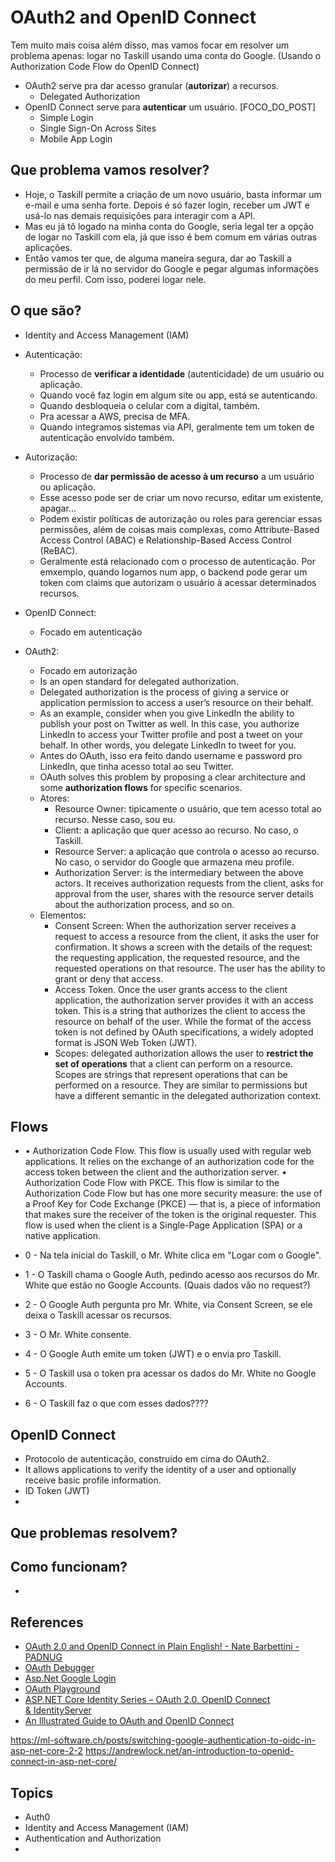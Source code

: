 # OAuth2 and OpenID Connect

Tem muito mais coisa além disso, mas vamos focar em resolver um problema apenas: logar no Taskill usando uma conta do Google. (Usando o Authorization Code Flow do OpenID Connect)

- OAuth2 serve pra dar acesso granular (**autorizar**) a recursos.
    - Delegated Authorization
- OpenID Connect serve para **autenticar** um usuário. [FOCO_DO_POST]
    - Simple Login
    - Single Sign-On Across Sites
    - Mobile App Login

## Que problema vamos resolver?

- Hoje, o Taskill permite a criação de um novo usuário, basta informar um e-mail e uma senha forte. Depois é só fazer login, receber um JWT e usá-lo nas demais requisições para interagir com a API.
- Mas eu já tô logado na minha conta do Google, seria legal ter a opção de logar no Taskill com ela, já que isso é bem comum em várias outras aplicações.
- Então vamos ter que, de alguma maneira segura, dar ao Taskill a permissão de ir lá no servidor do Google e pegar algumas informações do meu perfil. Com isso, poderei logar nele.

## O que são?

- Identity and Access Management (IAM)

- Autenticação:
    - Processo de **verificar a identidade** (autenticidade) de um usuário ou aplicação.
    - Quando você faz login em algum site ou app, está se autenticando.
    - Quando desbloqueia o celular com a digital, também.
    - Pra acessar a AWS, precisa de MFA.
    - Quando integramos sistemas via API, geralmente tem um token de autenticação envolvido também.

- Autorização:
    - Processo de **dar permissão de acesso à um recurso** a um usuário ou aplicação.
    - Esse acesso pode ser de criar um novo recurso, editar um existente, apagar...
    - Podem existir políticas de autorização ou roles para gerenciar essas permissões, além de coisas mais complexas, como Attribute-Based Access Control (ABAC) e Relationship-Based Access Control (ReBAC).
    - Geralmente está relacionado com o processo de autenticação. Por emxemplo, quando logamos num app, o backend pode gerar um token com claims que autorizam o usuário à acessar determinados recursos.

- OpenID Connect:
    - Focado em autenticação

- OAuth2:
    - Focado em autorização
    - Is an open standard for delegated authorization.
    - Delegated authorization is the process of giving a service or application
permission to access a user’s resource on their behalf.
    - As an example, consider when you give LinkedIn the ability to publish your post on Twitter as well. In this case, you authorize LinkedIn to access your Twitter profile and post a tweet on your behalf. In other words, you delegate LinkedIn to tweet for you.
    - Antes do OAuth, isso era feito dando username e password pro LinkedIn, que tinha acesso total ao seu Twitter.
    - OAuth solves this problem by proposing a clear architecture and some **authorization flows** for specific scenarios.
    - Atores:
        - Resource Owner: tipicamente o usuário, que tem acesso total ao recurso. Nesse caso, sou eu.
        - Client: a aplicação que quer acesso ao recurso. No caso, o Taskill.
        - Resource Server: a aplicação que controla o acesso ao recurso. No caso, o servidor do Google que armazena meu profile.
        - Authorization Server: is the intermediary between the above actors. It receives authorization requests from the client, asks for approval from the user, shares with the resource server details about the authorization process, and so on.
    - Elementos:
        - Consent Screen: When the authorization server receives a request to access a resource from the client, it asks the user for confirmation. It shows a screen with the details of the request: the requesting application, the requested resource, and the requested operations on that resource. The user has the ability to grant or deny that access.
        - Access Token. Once the user grants access to the client application, the authorization server provides it with an access token. This is a string that authorizes the client to access the resource on behalf of the user. While the format of the access token is not defined by OAuth specifications, a widely adopted format is JSON Web Token (JWT).
        - Scopes: delegated authorization allows the user to **restrict the set of operations** that a client can perform on a resource. Scopes are strings that represent operations that can be performed on a resource. They are similar to permissions but have a different semantic in the delegated authorization context.

## Flows

- • Authorization Code Flow. This flow is usually used with regular web
applications. It relies on the exchange of an authorization code for the
access token between the client and the authorization server.
• Authorization Code Flow with PKCE. This flow is similar to the
Authorization Code Flow but has one more security measure: the use of
a Proof Key for Code Exchange (PKCE) — that is, a piece of information
that makes sure the receiver of the token is the original requester. This
flow is used when the client is a Single-Page Application (SPA) or a
native application.

- 0 - Na tela inicial do Taskill, o Mr. White clica em "Logar com o Google".
- 1 - O Taskill chama o Google Auth, pedindo acesso aos recursos do Mr. White que estão no Google Accounts. (Quais dados vão no request?)
- 2 - O Google Auth pergunta pro Mr. White, via Consent Screen, se ele deixa o Taskill acessar os recursos.
- 3 - O Mr. White consente.
- 4 - O Google Auth emite um token (JWT) e o envia pro Taskill.
- 5 - O Taskill usa o token pra acessar os dados do Mr. White no Google Accounts.
- 6 - O Taskill faz o que com esses dados????

## OpenID Connect

- Protocolo de autenticação, construído em cima do OAuth2.
- It allows applications to verify the identity of a user and optionally receive basic profile information.
- ID Token (JWT)
- 







## Que problemas resolvem?

## Como funcionam?

-

## References

- [OAuth 2.0 and OpenID Connect in Plain English! - Nate Barbettini - PADNUG](https://youtu.be/0VWkQMr7r_c)
- [OAuth Debugger](https://oauthdebugger.com/)
- [Asp.Net Google Login](https://mahdikarimipour.com/blog/google-auth-for-react-with-aspnet-identity)
- [OAuth Playground](https://www.oauth.com/playground)
- [ASP.NET Core Identity Series – OAuth 2.0, OpenID Connect & IdentityServer](https://chsakell.com/2019/03/11/asp-net-core-identity-series-oauth-2-0-openid-connect-identityserver/)
- [An Illustrated Guide to OAuth and OpenID Connect](https://youtu.be/t18YB3xDfXI)

https://ml-software.ch/posts/switching-google-authentication-to-oidc-in-asp-net-core-2-2
https://andrewlock.net/an-introduction-to-openid-connect-in-asp-net-core/

## Topics

- Auth0
- Identity and Access Management (IAM)
- Authentication and Authorization
- 
